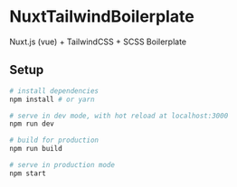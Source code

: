 # NuxtTailwindBoilerplate
Nuxt.js (vue) + TailwindCSS + SCSS Boilerplate

## Setup

```bash
# install dependencies
npm install # or yarn

# serve in dev mode, with hot reload at localhost:3000
npm run dev

# build for production
npm run build

# serve in production mode
npm start
```
